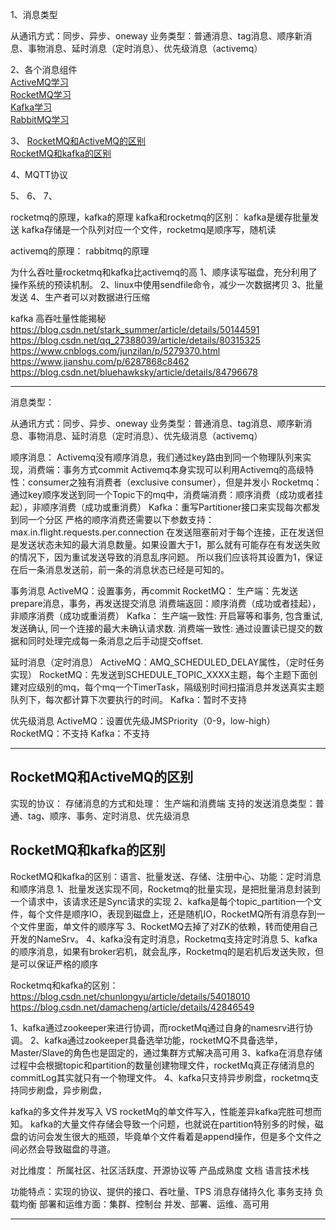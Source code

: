 1、消息类型

从通讯方式：同步、异步、oneway
业务类型：普通消息、tag消息、顺序新消息、事物消息、延时消息（定时消息）、优先级消息（activemq）

2、各个消息组件  
[ActiveMQ学习](../quickstart-activemq/docs/ActiveMQ学习.md)  
[RocketMQ学习](../quickstart-rocketmq/docs/RocketMQ学习.md)  
[Kafka学习](../quickstart-kafka/docs/Kafka学习.md)  
[RabbitMQ学习](../quickstart-rabbitmq/docs/RabbitMQ学习.md)  

3、
[RocketMQ和ActiveMQ的区别](#RocketMQ和ActiveMQ的区别)  
[RocketMQ和kafka的区别](#RocketMQ和kafka的区别)  

4、MQTT协议

5、
6、
7、


rocketmq的原理，kafka的原理
kafka和rocketmq的区别：
kafka是缓存批量发送
kafka存储是一个队列对应一个文件，rocketmq是顺序写，随机读

activemq的原理：
rabbitmq的原理

为什么吞吐量rocketmq和kafka比activemq的高
1、顺序读写磁盘，充分利用了操作系统的预读机制。
2、linux中使用sendfile命令，减少一次数据拷贝
3、批量发送
4、生产者可以对数据进行压缩

kafka 高吞吐量性能揭秘
https://blog.csdn.net/stark_summer/article/details/50144591
https://blog.csdn.net/qq_27388039/article/details/80315325
https://www.cnblogs.com/junzilan/p/5279370.html
https://www.jianshu.com/p/6287868c8462
https://blog.csdn.net/bluehawksky/article/details/84796678



---------------------------------------------------------------------------------------------------------------------
消息类型：

从通讯方式：同步、异步、oneway
业务类型：普通消息、tag消息、顺序新消息、事物消息、延时消息（定时消息）、优先级消息（activemq）



顺序消息：
Activemq没有顺序消息，我们通过key路由到同一个物理队列来实现，消费端：事务方式commit
        Activemq本身实现可以利用Activemq的高级特性：consumer之独有消费者（exclusive consumer），但是并发小
Rocketmq：通过key顺序发送到同一个Topic下的mq中，消费端消费：顺序消费（成功或者挂起），非顺序消费（成功或重消费）
Kafka：重写Partitioner接口来实现每次都发到同一个分区
严格的顺序消费还需要以下参数支持：max.in.flight.requests.per.connection
在发送阻塞前对于每个连接，正在发送但是发送状态未知的最大消息数量。如果设置大于1，那么就有可能存在有发送失败的情况下，因为重试发送导致的消息乱序问题。
所以我们应该将其设置为1，保证在后一条消息发送前，前一条的消息状态已经是可知的。


事务消息
ActiveMQ：设置事务，再commit
RocketMQ：
生产端：先发送prepare消息，事务，再发送提交消息
消费端返回：顺序消费（成功或者挂起），非顺序消费（成功或重消费）
Kafka：
生产端一致性: 开启幂等和事务, 包含重试, 发送确认, 同一个连接的最大未确认请求数.
消费端一致性: 通过设置读已提交的数据和同时处理完成每一条消息之后手动提交offset.



延时消息（定时消息）
ActiveMQ：AMQ_SCHEDULED_DELAY属性，（定时任务实现）
RocketMQ：先发送到SCHEDULE_TOPIC_XXXX主题，每个主题下面创建对应级别的mq，每个mq一个TimerTask，隔级别时间扫描消息并发送真实主题队列下，每次都计算下次要执行的时间。
Kafka：暂时不支持


优先级消息
ActiveMQ：设置优先级JMSPriority（0-9，low-high）
RocketMQ：不支持
Kafka：不支持

---------------------------------------------------------------------------------------------------------------------
## RocketMQ和ActiveMQ的区别

实现的协议：
存储消息的方式和处理：
生产端和消费端
支持的发送消息类型：普通、tag、顺序、事务、定时消息、优先级消息




## RocketMQ和kafka的区别
RocketMQ和kafka的区别：语言、批量发送、存储、注册中心、功能：定时消息和顺序消息
1、批量发送实现不同，Rocketmq的批量实现，是把批量消息封装到一个请求中，该请求还是Sync请求的实现
2、kafka是每个topic_partition一个文件，每个文件是顺序IO，表现到磁盘上，还是随机IO，RocketMQ所有消息存到一个文件里面，单文件的顺序写
3、RocketMQ去掉了对ZK的依赖，转而使用自己开发的NameSrv。
4、kafka没有定时消息，Rocketmq支持定时消息
5、kafka的顺序消息，如果有broker宕机，就会乱序，Rocketmq的是宕机后发送失败，但是可以保证严格的顺序



Rocketmq和kafka的区别：
https://blog.csdn.net/chunlongyu/article/details/54018010
https://blog.csdn.net/damacheng/article/details/42846549


1、kafka通过zookeeper来进行协调，而rocketMq通过自身的namesrv进行协调。
2、kafka通过zookeeper具备选举功能，rocketMQ不具备选举，Master/Slave的角色也是固定的，通过集群方式解决高可用
3、kafka在消息存储过程中会根据topic和partition的数量创建物理文件，rocketMq真正存储消息的commitLog其实就只有一个物理文件。
4、kafka只支持异步刷盘，rocketmq支持同步刷盘，异步刷盘，

kafka的多文件并发写入 VS rocketMq的单文件写入，性能差异kafka完胜可想而知。
kafka的大量文件存储会导致一个问题，也就说在partition特别多的时候，磁盘的访问会发生很大的瓶颈，毕竟单个文件看着是append操作，但是多个文件之间必然会导致磁盘的寻道。





对比维度：
所属社区、社区活跃度、开源协议等
产品成熟度
文档
语言技术栈

功能特点：实现的协议、提供的接口、吞吐量、TPS
消息存储持久化
事务支持
负载均衡
部署和运维方面：集群、控制台
并发、部署、运维、高可用







---------------------------------------------------------------------------------------------------------------------





